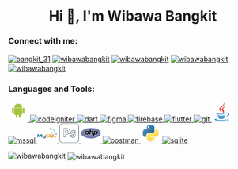 <h1 align="center">Hi 👋, I'm Wibawa Bangkit</h1>
<h3 align="left">Connect with me:</h3>
<p align="left">
<a href="https://twitter.com/bangkit_31" target="blank"><img align="center" src="https://cdn.jsdelivr.net/npm/simple-icons@3.0.1/icons/twitter.svg" alt="bangkit_31" height="30" width="40" /></a>
<a href="https://linkedin.com/in/wibawabangkit" target="blank"><img align="center" src="https://cdn.jsdelivr.net/npm/simple-icons@3.0.1/icons/linkedin.svg" alt="wibawabangkit" height="30" width="40" /></a>
<a href="https://stackoverflow.com/users/wibawabangkit" target="blank"><img align="center" src="https://cdn.jsdelivr.net/npm/simple-icons@3.0.1/icons/stackoverflow.svg" alt="wibawabangkit" height="30" width="40" /></a>
<a href="https://fb.com/wibawabangkit" target="blank"><img align="center" src="https://cdn.jsdelivr.net/npm/simple-icons@3.0.1/icons/facebook.svg" alt="wibawabangkit" height="30" width="40" /></a>
<a href="https://instagram.com/wibawabangkit" target="blank"><img align="center" src="https://cdn.jsdelivr.net/npm/simple-icons@3.0.1/icons/instagram.svg" alt="wibawabangkit" height="30" width="40" /></a>
</p>

<h3 align="left">Languages and Tools:</h3>
<p align="left"> <a href="https://developer.android.com" target="_blank"> <img src="https://raw.githubusercontent.com/devicons/devicon/master/icons/android/android-original-wordmark.svg" alt="android" width="40" height="40"/> </a> <a href="https://codeigniter.com" target="_blank"> <img src="https://cdn.worldvectorlogo.com/logos/codeigniter.svg" alt="codeigniter" width="40" height="40"/> </a> <a href="https://dart.dev" target="_blank"> <img src="https://www.vectorlogo.zone/logos/dartlang/dartlang-icon.svg" alt="dart" width="40" height="40"/> </a> <a href="https://www.figma.com/" target="_blank"> <img src="https://www.vectorlogo.zone/logos/figma/figma-icon.svg" alt="figma" width="40" height="40"/> </a> <a href="https://firebase.google.com/" target="_blank"> <img src="https://www.vectorlogo.zone/logos/firebase/firebase-icon.svg" alt="firebase" width="40" height="40"/> </a> <a href="https://flutter.dev" target="_blank"> <img src="https://www.vectorlogo.zone/logos/flutterio/flutterio-icon.svg" alt="flutter" width="40" height="40"/> </a> <a href="https://git-scm.com/" target="_blank"> <img src="https://www.vectorlogo.zone/logos/git-scm/git-scm-icon.svg" alt="git" width="40" height="40"/> </a> <a href="https://www.java.com" target="_blank"> <img src="https://raw.githubusercontent.com/devicons/devicon/master/icons/java/java-original.svg" alt="java" width="40" height="40"/> </a> <a href="https://www.microsoft.com/en-us/sql-server" target="_blank"> <img src="https://cdn.worldvectorlogo.com/logos/microsoft-sql-server.svg" alt="mssql" width="40" height="40"/> </a> <a href="https://www.mysql.com/" target="_blank"> <img src="https://raw.githubusercontent.com/devicons/devicon/master/icons/mysql/mysql-original-wordmark.svg" alt="mysql" width="40" height="40"/> </a> <a href="https://www.photoshop.com/en" target="_blank"> <img src="https://raw.githubusercontent.com/devicons/devicon/master/icons/photoshop/photoshop-line.svg" alt="photoshop" width="40" height="40"/> </a> <a href="https://www.php.net" target="_blank"> <img src="https://raw.githubusercontent.com/devicons/devicon/master/icons/php/php-original.svg" alt="php" width="40" height="40"/> </a> <a href="https://postman.com" target="_blank"> <img src="https://www.vectorlogo.zone/logos/getpostman/getpostman-icon.svg" alt="postman" width="40" height="40"/> </a> <a href="https://www.python.org" target="_blank"> <img src="https://raw.githubusercontent.com/devicons/devicon/master/icons/python/python-original.svg" alt="python" width="40" height="40"/> </a> <a href="https://www.sqlite.org/" target="_blank"> <img src="https://www.vectorlogo.zone/logos/sqlite/sqlite-icon.svg" alt="sqlite" width="40" height="40"/> </a> </p>

<p><img align="left" src="https://github-readme-stats.vercel.app/api/top-langs?username=wibawabangkit&show_icons=true&locale=en&layout=compact" alt="wibawabangkit" /></p>
<p>
</p>
<p>&nbsp;<img align="center" src="https://github-readme-stats.vercel.app/api?username=wibawabangkit&show_icons=true&locale=en" alt="wibawabangkit" /></p>
